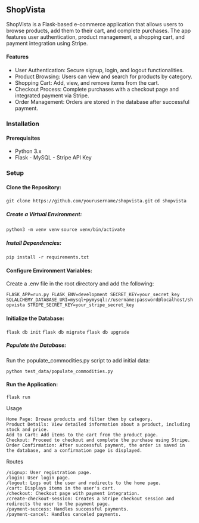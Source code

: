 
## ShopVista

ShopVista is a Flask-based e-commerce application that allows users to browse products, add them to their cart, and complete purchases. The app features user authentication, product management, a shopping cart, and payment integration using Stripe.
#### Features

   - User Authentication: Secure signup, login, and logout functionalities.
   - Product Browsing: Users can view and search for products by category.
   - Shopping Cart: Add, view, and remove items from the cart.
   - Checkout Process: Complete purchases with a checkout page and integrated payment via Stripe.
   - Order Management: Orders are stored in the database after successful payment.

### Installation
#### Prerequisites

   - Python 3.x
   - Flask
    - MySQL
    - Stripe API Key

### Setup

   #### Clone the Repository:

`git clone https://github.com/yourusername/shopvista.git`
`cd shopvista`

##### Create a Virtual Environment:

`python3 -m venv venv`
`source venv/bin/activate`

##### Install Dependencies:

`pip install -r requirements.txt`

#### Configure Environment Variables:

Create a .env file in the root directory and add the following:

``FLASK_APP=run.py
FLASK_ENV=development
SECRET_KEY=your_secret_key
SQLALCHEMY_DATABASE_URI=mysql+pymysql://username:password@localhost/shopvista
STRIPE_SECRET_KEY=your_stripe_secret_key``

#### Initialize the Database:


`flask db init`
`flask db migrate`
`flask db upgrade`

##### Populate the Database:

Run the populate_commodities.py script to add initial data:


`python test_data/populate_commodities.py `

#### Run the Application:


    flask run

Usage

    Home Page: Browse products and filter them by category.
    Product Details: View detailed information about a product, including stock and price.
    Add to Cart: Add items to the cart from the product page.
    Checkout: Proceed to checkout and complete the purchase using Stripe.
    Order Confirmation: After successful payment, the order is saved in the database, and a confirmation page is displayed.

Routes

    /signup: User registration page.
    /login: User login page.
    /logout: Logs out the user and redirects to the home page.
    /cart: Displays items in the user's cart.
    /checkout: Checkout page with payment integration.
    /create-checkout-session: Creates a Stripe checkout session and redirects the user to the payment page.
    /payment-success: Handles successful payments.
    /payment-cancel: Handles canceled payments.


